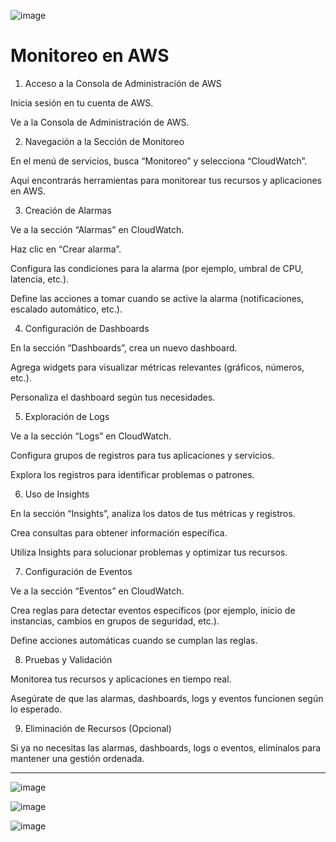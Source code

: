 ![image](https://github.com/Fx2048/COMU_REDES/assets/131219987/7ad6001a-2b8b-4483-a7ee-cd7ec5933142)

# Monitoreo en AWS
1. Acceso a la Consola de Administración de AWS

Inicia sesión en tu cuenta de AWS.

Ve a la Consola de Administración de AWS.

2. Navegación a la Sección de Monitoreo

En el menú de servicios, busca “Monitoreo” y selecciona “CloudWatch”.

Aquí encontrarás herramientas para monitorear tus recursos y aplicaciones en AWS.

3. Creación de Alarmas

Ve a la sección “Alarmas” en CloudWatch.

Haz clic en “Crear alarma”.

Configura las condiciones para la alarma (por ejemplo, umbral de CPU, latencia, 
etc.).

Define las acciones a tomar cuando se active la alarma (notificaciones, escalado 
automático, etc.).

4. Configuración de Dashboards

En la sección “Dashboards”, crea un nuevo dashboard.

Agrega widgets para visualizar métricas relevantes (gráficos, números, etc.).

Personaliza el dashboard según tus necesidades.

5. Exploración de Logs

Ve a la sección “Logs” en CloudWatch.

Configura grupos de registros para tus aplicaciones y servicios.


Explora los registros para identificar problemas o patrones.

6. Uso de Insights

En la sección “Insights”, analiza los datos de tus métricas y registros.

Crea consultas para obtener información específica.


Utiliza Insights para solucionar problemas y optimizar tus recursos.

7. Configuración de Eventos

Ve a la sección “Eventos” en CloudWatch.


Crea reglas para detectar eventos específicos (por ejemplo, inicio de instancias, 
cambios en grupos de seguridad, etc.).

Define acciones automáticas cuando se cumplan las reglas.

8. Pruebas y Validación

Monitorea tus recursos y aplicaciones en tiempo real.

Asegúrate de que las alarmas, dashboards, logs y eventos funcionen según lo 
esperado.

9. Eliminación de Recursos (Opcional)

Si ya no necesitas las alarmas, dashboards, logs o eventos, elimínalos para 
mantener una gestión ordenada.


------------------------------------------------------------
![image](https://github.com/Fx2048/COMU_REDES/assets/131219987/35c9125b-0ff5-44ed-afdb-518ac66a8359)


![image](https://github.com/Fx2048/COMU_REDES/assets/131219987/97537ae9-285a-4b4e-b1f9-49f2c9beba2f)


![image](https://github.com/Fx2048/COMU_REDES/assets/131219987/7f28e52e-ee81-44b1-9a9e-832880a9192b)
